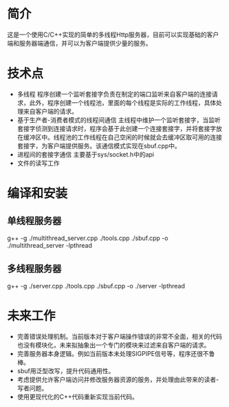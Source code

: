 # 简介
这是一个使用C/C++实现的简单的多线程Http服务器，目前可以实现基础的客户端和服务器端通信，并可以为客户端提供少量的服务。

# 技术点
- 多线程 程序创建一个监听套接字负责在制定的端口监听来自客户端的连接请求，此外，程序创建一个线程池，里面的每个线程是实际的工作线程，具体处理来自客户端的请求。
- 基于生产者-消费者模式的线程间通信 主线程中维护一个监听套接字，当监听套接字侦测到连接请求时，程序会基于此创建一个连接套接字，并将套接字放在缓冲区中。线程池的工作线程在自己空闲的时候就会去缓冲区取可用的连接套接字，为客户端提供服务。该通信模式实现在sbuf.cpp中。
- 进程间的套接字通信 主要基于sys/socket.h中的api
- 文件的读写工作

# 编译和安装
## 单线程服务器
g++ -g ./multithread_server.cpp ./tools.cpp ./sbuf.cpp -o ./multithread_server -lpthread

## 多线程服务器
g++ -g ./server.cpp ./tools.cpp ./sbuf.cpp -o ./server -lpthread

# 未来工作
- 完善错误处理机制。当前版本对于客户端操作错误的非常不全面，相关的代码也没有模块化，未来拟抽象出一个专门的模块来过滤来自客户端的请求。
- 完善服务器本身逻辑。例如当前版本未处理SIGPIPE信号等，程序还很不鲁棒。
- sbuf用泛型改写，提升代码通用性。
- 考虑提供允许客户端访问并修改服务器资源的服务，并处理由此带来的读者-写者问题。
- 使用更现代化的C++代码重新实现当前代码。

